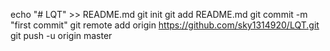 echo "# LQT" >> README.md
git init
git add README.md
git commit -m "first commit"
git remote add origin https://github.com/sky1314920/LQT.git
git push -u origin master
